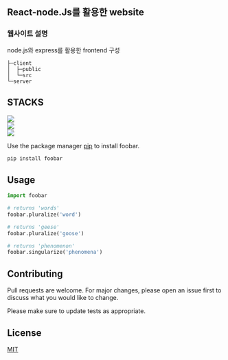 ## React-node.Js를 활용한 website

### 웹사이트 설명

node.js와 express를 활용한 frontend 구성

```
├─client
│  ├─public
│  └─src
└─server
```


## STACKS
 <img src="https://img.shields.io/badge/react-61DAFB?style=for-the-badge&logo=react&logoColor=black"> <br/>
<img src="https://img.shields.io/badge/node.js-339933?style=for-the-badge&logo=Node.js&logoColor=white"><br/>
  <img src="https://img.shields.io/badge/bootstrap-7952B3?style=for-the-badge&logo=bootstrap&logoColor=white">

Use the package manager [pip](https://pip.pypa.io/en/stable/) to install foobar.

```bash
pip install foobar
```

## Usage

```python
import foobar

# returns 'words'
foobar.pluralize('word')

# returns 'geese'
foobar.pluralize('goose')

# returns 'phenomenon'
foobar.singularize('phenomena')
```

## Contributing

Pull requests are welcome. For major changes, please open an issue first
to discuss what you would like to change.

Please make sure to update tests as appropriate.

## License

[MIT](https://choosealicense.com/licenses/mit/)

